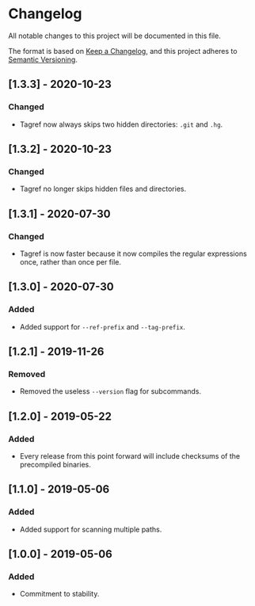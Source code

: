 # Changelog

All notable changes to this project will be documented in this file.

The format is based on [Keep a Changelog](https://keepachangelog.com/en/1.0.0/),
and this project adheres to [Semantic Versioning](https://semver.org/spec/v2.0.0.html).

## [1.3.3] - 2020-10-23

### Changed
- Tagref now always skips two hidden directories: `.git` and `.hg`.

## [1.3.2] - 2020-10-23

### Changed
- Tagref no longer skips hidden files and directories.

## [1.3.1] - 2020-07-30

### Changed
- Tagref is now faster because it now compiles the regular expressions once, rather than once per file.

## [1.3.0] - 2020-07-30

### Added
- Added support for `--ref-prefix` and `--tag-prefix`.

## [1.2.1] - 2019-11-26

### Removed
- Removed the useless `--version` flag for subcommands.

## [1.2.0] - 2019-05-22

### Added
- Every release from this point forward will include checksums of the precompiled binaries.

## [1.1.0] - 2019-05-06

### Added
- Added support for scanning multiple paths.

## [1.0.0] - 2019-05-06

### Added
- Commitment to stability.

